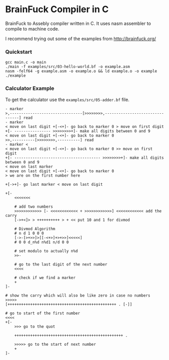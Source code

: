 # BrainFuck Compiler in C

BrainFuck to Assebly compiler written in C. It uses nasm assembler to compile
to machine code.

I recommend trying out some of the examples from <http://brainfuck.org/>

### Quickstart

```console
gcc main.c -o main
./main -f examples/src/03-hello-world.bf -o example.asm
nasm -felf64 -g example.asm -o example.o && ld example.o -o example
./example
```

### Calculator Example

To get the calculator use the `examples/src/05-adder.bf` file.

```bf
- marker
>,--------------------------------[>>>>>>>>,--------------------------------] read
- marker
< move on last digit +[-<+]- go back to marker 0 > move on first digit
+[- ---------------- >>>>>>>>+]- make all digits between 0 and 9
< move on last digit +[-<+]- go back to marker 0
>>,----------[>>>>>>>>,----------] read
- marker <
< move on last digit +[-<+]- go back to marker 0 >> move on first digit
+[- -------------------------------------- >>>>>>>>+]- make all digits between 0 and 9
< move on last marker
< move on last digit +[-<+]- go back to marker 0
> we are on the first number here

+[->+]- go last marker < move on last digit

+[-
    <<<<<<<

    # add two numbers
    >>>>>>>>>>>> [- <<<<<<<<<<<< + >>>>>>>>>>>>] <<<<<<<<<<<< add the carry
    [->+<]> > ++++++++++ > + << put 10 and 1 for divmod

    # Divmod Algorithm
    # n d 1 0 0 0
    [->-[>+>>]>[[-<+>]+>+>>]<<<<<]
    # 0 0 d_n%d n%d1 n/d 0 0

    # set modulo to actually n%d
    >>-

    # go to the last digit of the next number
    <<<<

    # check if we find a marker
    +
]-

# show the carry which will also be like zero in case no numbers
>>>>>
[++++++++++++++++++++++++++++++++++++++++++++++++ . [-]]

# go to start of the first number
<<<<
+[-
    >>> go to the quot

    ++++++++++++++++++++++++++++++++++++++++++++++++ .

    >>>>> go to the start of next number
    +
]-
```
